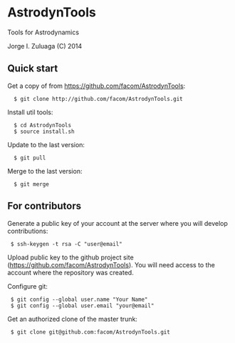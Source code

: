 AstrodynTools
=============

Tools for Astrodynamics

Jorge I. Zuluaga (C) 2014

Quick start
-----------

Get a copy of from https://github.com/facom/AstrodynTools:

      $ git clone http://github.com/facom/AstrodynTools.git

Install util tools:
	 
      $ cd AstrodynTools
      $ source install.sh

Update to the last version:
       
      $ git pull

Merge to the last version:

      $ git merge

For contributors
----------------

Generate a public key of your account at the server where you will
develop contributions:

     $ ssh-keygen -t rsa -C "user@email"

Upload public key to the github project site
(https://github.com/facom/AstrodynTools).  You will need access to the
account where the repository was created.

Configure git:

     $ git config --global user.name "Your Name"
     $ git config --global user.email "your@email"

Get an authorized clone of the master trunk:

     $ git clone git@github.com:facom/AstrodynTools.git
